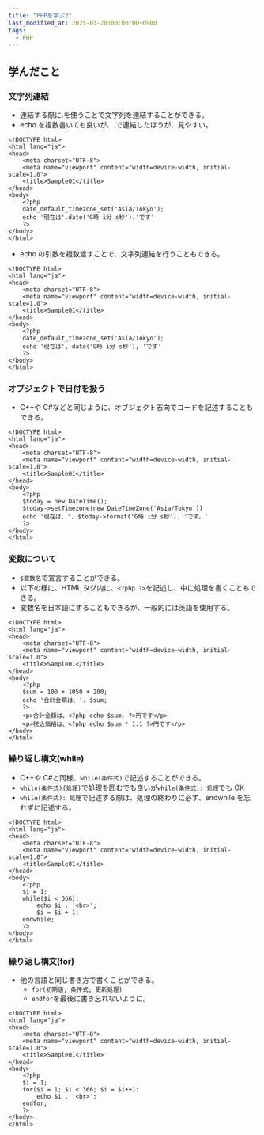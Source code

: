 ```yaml
---
title: "PHPを学ぶ2"
last_modified_at: 2025-03-20T00:00:00+0900
tags:
  - PHP
---
```


## 学んだこと

### 文字列連結

- 連結する際に.を使うことで文字列を連結することができる。
- echo を複数書いても良いが、.で連結したほうが、見やすい。

```
<!DOCTYPE html>
<html lang="ja">
<head>
    <meta charset="UTF-8">
    <meta name="viewport" content="width=device-width, initial-scale=1.0">
    <title>Sample01</title>
</head>
<body>
    <?php
    date_default_timezone_set('Asia/Tokyo');
    echo '現在は'.date('G時 i分 s秒').'です'
    ?>
</body>
</html>

```

- echo の引数を複数渡すことで、文字列連結を行うこともできる。

```
<!DOCTYPE html>
<html lang="ja">
<head>
    <meta charset="UTF-8">
    <meta name="viewport" content="width=device-width, initial-scale=1.0">
    <title>Sample01</title>
</head>
<body>
    <?php
    date_default_timezone_set('Asia/Tokyo');
    echo '現在は', date('G時 i分 s秒'), 'です'
    ?>
</body>
</html>
```

### オブジェクトで日付を扱う

- C++や C#などと同じように、オブジェクト志向でコードを記述することもできる。

```
<!DOCTYPE html>
<html lang="ja">
<head>
    <meta charset="UTF-8">
    <meta name="viewport" content="width=device-width, initial-scale=1.0">
    <title>Sample01</title>
</head>
<body>
    <?php
    $today = new DateTime();
    $today->setTimezone(new DateTimeZone('Asia/Tokyo'))
    echo '現在は、'. $today->format('G時 i分 s秒'). 'です。'
    ?>
</body>
</html>
```

### 変数について

- `$変数名`で宣言することができる。
- 以下の様に、HTML タグ内に、`<?php ?>`を記述し、中に処理を書くこともできる。
- 変数名を日本語にすることもできるが、一般的には英語を使用する。

```
<!DOCTYPE html>
<html lang="ja">
<head>
    <meta charset="UTF-8">
    <meta name="viewport" content="width=device-width, initial-scale=1.0">
    <title>Sample01</title>
</head>
<body>
    <?php
    $sum = 100 + 1050 + 200;
    echo '合計金額は、'. $sum;
    ?>
    <p>合計金額は、<?php echo $sum; ?>円です</p>
    <p>税込価格は、<?php echo $sum * 1.1 ?>円です</p>
</body>
</html>
```

### 繰り返し構文(while)

- C++や C#と同様、`while(条件式)`で記述することができる。
- `while(条件式){処理}`で処理を囲むでも良いが`while(条件式): 処理`でも OK
- `while(条件式): 処理`で記述する際は、処理の終わりに必ず、endwhile を忘れずに記述する。

```
<!DOCTYPE html>
<html lang="ja">
<head>
    <meta charset="UTF-8">
    <meta name="viewport" content="width=device-width, initial-scale=1.0">
    <title>Sample01</title>
</head>
<body>
    <?php
    $i = 1;
    while($i < 366):
        echo $i . '<br>';
        $i = $i + 1;
    endwhile;
    ?>
</body>
</html>

```

### 繰り返し構文(for)

- 他の言語と同じ書き方で書くことができる。
  - `for(初期値; 条件式; 更新処理)`
  - `endfor`を最後に書き忘れないように。

```
<!DOCTYPE html>
<html lang="ja">
<head>
    <meta charset="UTF-8">
    <meta name="viewport" content="width=device-width, initial-scale=1.0">
    <title>Sample01</title>
</head>
<body>
    <?php
    $i = 1;
    for($i = 1; $i < 366; $i = $i++):
        echo $i . '<br>';
    endfor;
    ?>
</body>
</html>

```

